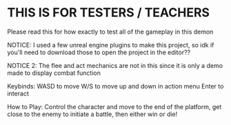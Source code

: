 # THIS IS FOR TESTERS / TEACHERS

Please read this for how exactly to test
all of the gameplay in this demon

NOTICE: I used a few unreal engine plugins to make
this project, so idk if you'll need to download
those to open the project in the editor??

NOTICE 2: The flee and act mechanics are not in this
since it is only a demo made to display combat function


Keybinds:
WASD to move
W/S to move up and down in action menu
Enter to interact


How to Play:
Control the character and move to the end of the platform,
get close to the enemy to initiate a battle, then
either win or die!
